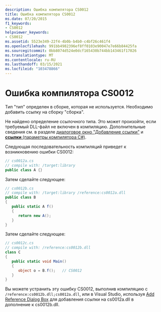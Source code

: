 ```yaml
---
description: Ошибка компилятора CS0012
title: Ошибка компилятора CS0012
ms.date: 07/20/2015
f1_keywords:
- CS0012
helpviewer_keywords:
- CS0012
ms.assetid: 5523e349-22f4-4b0b-b4b0-c4bf26c461f4
ms.openlocfilehash: 991bb4982396ef8ff0103e90047e7e66b84425fa
ms.sourcegitcommit: 0bb8074d524e0dcf165430b744bb143461f17026
ms.translationtype: MT
ms.contentlocale: ru-RU
ms.lasthandoff: 03/15/2021
ms.locfileid: "103478866"
---
```

# <a name="compiler-error-cs0012"></a>Ошибка компилятора CS0012

Тип "тип" определен в сборке, которая не используется. Необходимо добавить ссылку на сборку "сборка".  
  
 Не найдено определение ссылочного типа. Это может произойти, если требуемый DLL-файл не включен в компиляцию. Дополнительные сведения см. в разделе [диалоговое окно "Добавление ссылки"](/visualstudio/ide/how-to-add-or-remove-references-by-using-the-reference-manager) и [ **ссылки** (параметры компилятора C#)](../language-reference/compiler-options/inputs.md#references).  
  
 Следующая последовательность компиляций приведет к возникновению ошибки CS0012:  
  
```csharp  
// cs0012a.cs  
// compile with: /target:library  
public class A {}  
```  
  
 Затем сделайте следующее:  
  
```csharp  
// cs0012b.cs  
// compile with: /target:library /reference:cs0012a.dll  
public class B  
{  
   public static A f()  
   {  
      return new A();  
   }  
}  
```  
  
 Затем сделайте следующее:  
  
```csharp  
// cs0012c.cs  
// compile with: /reference:cs0012b.dll  
class C  
{  
   public static void Main()  
   {  
      object o = B.f();   // CS0012  
   }  
}  
```  
  
 Вы можете устранить эту ошибку CS0012, выполнив компиляцию с `/reference:cs0012b.dll;cs0012a.dll`, или в Visual Studio, используя [Add Reference Dialog Box](/visualstudio/ide/how-to-add-or-remove-references-by-using-the-reference-manager) для добавления ссылки на cs0012a.dll в дополнение к cs0012b.dll.
